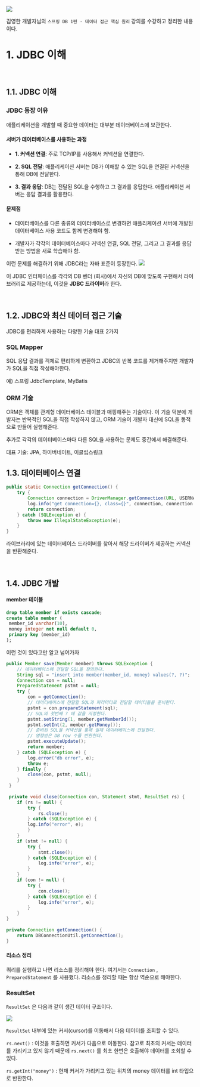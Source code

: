 ![](https://velog.velcdn.com/images/dodo4723/post/31075621-6ced-4ab1-be32-d3f0b16739e1/image.png)

김영한 개발자님의 `스프링 DB 1편 - 데이터 접근 핵심 원리` 강의를 수강하고 정리한 내용이다.

# 1. JDBC 이해

<br>

## 1.1. JDBC 이해

### JDBC 등장 이유
애플리케이션을 개발할 때 중요한 데이터는 대부분 데이터베이스에 보관한다.

#### 서버가 데이터베이스를 사용하는 과정

- **1. 커넥션 연결**: 주로 TCP/IP를 사용해서 커넥션을 연결한다.

- **2. SQL 전달**: 애플리케이션 서버는 DB가 이해할 수 있는 SQL을 연결된 커넥션을 통해 DB에 전달한다.

- **3. 결과 응답**: DB는 전달된 SQL을 수행하고 그 결과를 응답한다. 애플리케이션 서버는 응답 결과를 활용한다.

#### 문제점
- 데이터베이스를 다른 종류의 데이터베이스로 변경하면 애플리케이션 서버에 개발된 데이터베이스 사용 코드도 함께 변경해야 함.

- 개발자가 각각의 데이터베이스마다 커넥션 연결, SQL 전달, 그리고 그 결과를 응답 받는 방법을 새로 학습해야 함.

이런 문제를 해결하기 위해 JDBC라는 자바 표준이 등장한다.
![](https://velog.velcdn.com/images/dodo4723/post/00056042-5b31-473e-ab11-7af7b41c2257/image.png)

이 JDBC 인터페이스를 각각의 DB 벤더 (회사)에서 자신의 DB에 맞도록 구현해서 라이브러리로 제공하는데, 이것을 **JDBC 드라이버**라 한다.

<br>

## 1.2. JDBC와 최신 데이터 접근 기술

JDBC를 편리하게 사용하는 다양한 기술 대표 2가지

### SQL Mapper

SQL 응답 결과를 객체로 편리하게 변환하고 JDBC의 반복 코드를 제거해주지만 개발자가 SQL을 직접 작성해야한다.

예) 스프링 JdbcTemplate, MyBatis

### ORM 기술

ORM은 객체를 관계형 데이터베이스 테이블과 매핑해주는 기술이다. 이 기술 덕분에 개발자는 반복적인 SQL을 직접 작성하지 않고, ORM 기술이 개발자 대신에 SQL을 동적으로 만들어 실행해준다. 

추가로 각각의 데이터베이스마다 다른 SQL을 사용하는 문제도 중간에서 해결해준다.

대표 기술: JPA, 하이버네이트, 이클립스링크

## 1.3. 데이터베이스 연결
```java
public static Connection getConnection() {
	try {
		Connection connection = DriverManager.getConnection(URL, USERNAME, PASSWORD);
		log.info("get connection={}, class={}", connection, connection.getClass());
		return connection;
 	} catch (SQLException e) {
 		throw new IllegalStateException(e);
	}
}
 ```
 라이브러리에 있는 데이터베이스 드라이버를 찾아서 해당 드라이버가 제공하는 커넥션을 반환해준다.
 
<br>

## 1.4. JDBC 개발

#### member 테이블
```sql
drop table member if exists cascade;
create table member (
 member_id varchar(10),
 money integer not null default 0,
 primary key (member_id)
);
```
이런 것이 있다고만 알고 넘어가자
```java
public Member save(Member member) throws SQLException {
	// 데이터베이스에 전달할 SQL을 정의한다.
	String sql = "insert into member(member_id, money) values(?, ?)";
	Connection con = null;
	PreparedStatement pstmt = null;
 	try {
 		con = getConnection();
        // 데이터베이스에 전달할 SQL과 파라미터로 전달할 데이터들을 준비한다.
 		pstmt = con.prepareStatement(sql);
        // SQL의 첫번째 ? 에 값을 지정한다. 
 		pstmt.setString(1, member.getMemberId());
 		pstmt.setInt(2, member.getMoney());
        // 준비된 SQL을 커넥션을 통해 실제 데이터베이스에 전달한다.
        // 영향받은 DB row 수를 반환한다.
		pstmt.executeUpdate();
    	return member;
 	} catch (SQLException e) {
 		log.error("db error", e);
 		throw e;
 	} finally {
 		close(con, pstmt, null);
 	}
 }
 
 private void close(Connection con, Statement stmt, ResultSet rs) {
	if (rs != null) {
 		try {
 			rs.close();
 		} catch (SQLException e) {
 		log.info("error", e);
		}
	}
	if (stmt != null) {
 		try {
 			stmt.close();
 		} catch (SQLException e) {
 			log.info("error", e);
 		}
 	}
 	if (con != null) {
 		try {
 			con.close();
 		} catch (SQLException e) {
 			log.info("error", e);
 		}
 	}
}
 
private Connection getConnection() {
 	return DBConnectionUtil.getConnection();
}
```
#### 리소스 정리
쿼리를 실행하고 나면 리소스를 정리해야 한다. 여기서는 `Connection` , `PreparedStatement` 를 사용했다. 리소스를 정리할 때는 항상 역순으로 해야한다.

### ResultSet
`ResultSet` 은 다음과 같이 생긴 데이터 구조이다.

![](https://velog.velcdn.com/images/dodo4723/post/7aa82ba9-926a-40da-a6de-ecffdab2b935/image.png)


`ResultSet` 내부에 있는 커서(cursor)를 이동해서 다음 데이터를 조회할 수 있다.

`rs.next()` : 이것을 호출하면 커서가 다음으로 이동한다. 참고로 최초의 커서는 데이터를 가리키고 있지 않기 때문에 `rs.next()` 를 최초 한번은 호출해야 데이터를 조회할 수 있다.

`rs.getInt("money")` : 현재 커서가 가리키고 있는 위치의 money 데이터를 int 타입으로 반환한다.